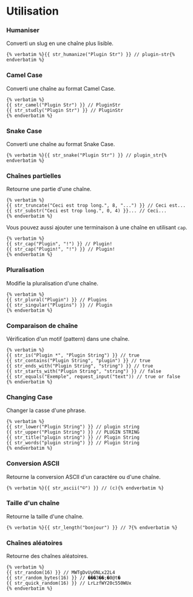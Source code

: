 # Utilisation

### Humaniser

Converti un slug en une chaîne plus lisible.

    {% verbatim %}{{ str_humanize("Plugin Str") }} // plugin-str{% endverbatim %}

### Camel Case

Converti une chaîne au format Camel Case.

    {% verbatim %}
    {{ str_camel("Plugin Str") }} // PluginStr
    {{ str_studly("Plugin Str") }} // PluginStr
    {% endverbatim %}

### Snake Case

Converti une chaîne au format Snake Case.

    {% verbatim %}{{ str_snake("Plugin Str") }} // plugin_str{% endverbatim %}

### Chaînes partielles

Retourne une partie d'une chaîne.

    {% verbatim %}
    {{ str_truncate("Ceci est trop long.", 8, "...") }} // Ceci est...
    {{ str_substr("Ceci est trop long.", 0, 4) }}... // Ceci...
    {% endverbatim %}

Vous pouvez aussi ajouter une terminaison à une chaîne en utilisant `cap`.

    {% verbatim %}
    {{ str_cap("Plugin", "!") }} // Plugin!
    {{ str_cap("Plugin!", "!") }} // Plugin!
    {% endverbatim %}

### Pluralisation

Modifie la pluralisation d'une chaîne.

    {% verbatim %}
    {{ str_plural("Plugin") }} // Plugins
    {{ str_singular("Plugins") }} // Plugin
    {% endverbatim %}

### Comparaison de chaîne

Vérification d'un motif (pattern) dans une chaîne.

    {% verbatim %}
    {{ str_is("Plugin *", "Plugin String") }} // true
    {{ str_contains("Plugin String", "plugin") }} // true
    {{ str_ends_with("Plugin String", "string") }} // true
    {{ str_starts_with("Plugin String", "string") }} // false
    {{ str_equals("Exemple", request_input("text")) // true or false
    {% endverbatim %}

### Changing Case

Changer la casse d'une phrase.

    {% verbatim %}
    {{ str_lower("Plugin String") }} // plugin string
    {{ str_upper("Plugin String") }} // PLUGIN STRING
    {{ str_title("plugin string") }} // Plugin String
    {{ str_words("plugin string") }} // Plugin String
    {% endverbatim %}

### Conversion ASCII

Retourne la conversion ASCII d'un caractére ou d'une chaîne.

    {% verbatim %}{{ str_ascii("©") }} // (c){% endverbatim %}

### Taille d'un chaîne

Retourne la taille d'une chaîne.

    {% verbatim %}{{ str_length("bonjour") }} // 7{% endverbatim %}

### Chaînes aléatoires

Retourne des chaînes aléatoires.

    {% verbatim %}
    {{ str_random(16) }} // MWTgDvUyONLx22L4
    {{ str_random_bytes(16) }} // ���ؗ3��;�0@t�
    {{ str_quick_random(16) }} // LrLzfWY20c550WUx
    {% endverbatim %}
